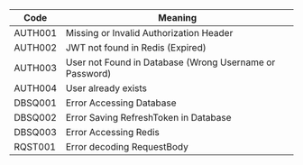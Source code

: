 |Code  | Meaning|
|------|---------------------------------------|
|AUTH001 |Missing or Invalid Authorization Header|
|AUTH002 |JWT not found in Redis (Expired)|
|AUTH003 |User not Found in Database (Wrong Username or Password)|
|AUTH004 |User already exists|
|DBSQ001 |Error Accessing Database|
|DBSQ002 |Error Saving RefreshToken in Database|
|DBSQ003 |Error Accessing Redis|
|RQST001 |Error decoding RequestBody|
